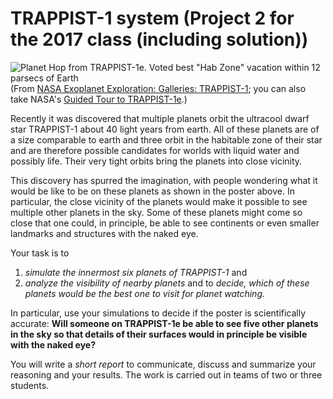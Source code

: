 # TRAPPIST-1 system (Project 2 for the 2017 class (including solution))

![Planet Hop from TRAPPIST-1e. Voted best "Hab Zone" vacation within 12 parsecs of Earth](images/2159_TRAPPIST-1e_1200_preview.jpg)
(From [NASA Exoplanet Exploration: Galleries: TRAPPIST-1](https://exoplanets.nasa.gov/resources/2159/?linkId=34784370); you can also take NASA's [Guided Tour to TRAPPIST-1e](https://exoplanets.nasa.gov/alien-worlds/exoplanet-travel-bureau/trappist-1e-guided-tour/).)

Recently it was discovered that multiple planets orbit the ultracool dwarf star TRAPPIST-1 about 40 light years from earth. All of these planets are of a size comparable to earth and three orbit in the habitable zone of their star and are therefore possible candidates for worlds with liquid water and possibly life. Their very tight orbits bring the planets into close vicinity.

This discovery has spurred the imagination, with people wondering what it would be like to be on these planets as shown in the poster above. In particular, the close vicinity of the planets would make it possible to see multiple other planets in the sky. Some of these planets might come so close that one could, in principle, be able to see continents or even smaller landmarks and structures with the naked eye.


Your task is to 
1. _simulate the innermost six planets of TRAPPIST-1_ and
2. _analyze the visibility of nearby planets_ and to _decide, which of these planets would be the best one to visit for planet watching._

In particular, use your simulations to decide if the poster is scientifically accurate: **Will someone on TRAPPIST-1e be able to see five other planets in the sky so that details of their surfaces would in principle be visible with the naked eye?**

You will write a _short report_ to communicate, discuss and summarize your reasoning and your results. The work is carried out in teams of two or three students.
